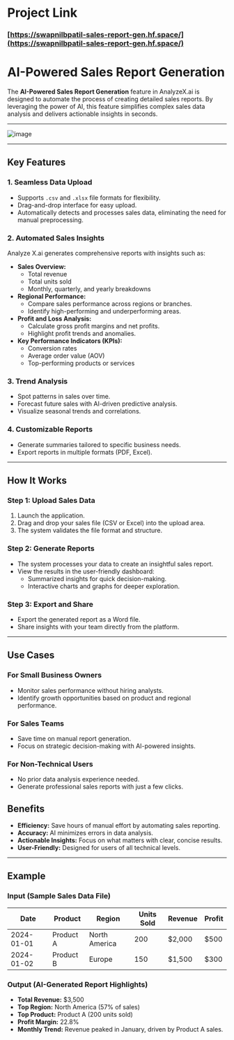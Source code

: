 # Project Link

### [https://swapnilbpatil-sales-report-gen.hf.space/](https://swapnilbpatil-sales-report-gen.hf.space/)



# AI-Powered Sales Report Generation  

The **AI-Powered Sales Report Generation** feature in AnalyzeX.ai is designed to automate the process of creating detailed sales reports. By leveraging the power of AI, this feature simplifies complex sales data analysis and delivers actionable insights in seconds.  

---

![image](https://github.com/user-attachments/assets/75468428-62ec-4b13-82a3-ddf397ee5062)


---

## Key Features  

### 1. Seamless Data Upload  
- Supports `.csv` and `.xlsx` file formats for flexibility.  
- Drag-and-drop interface for easy upload.  
- Automatically detects and processes sales data, eliminating the need for manual preprocessing.  

### 2. Automated Sales Insights  
Analyze X.ai generates comprehensive reports with insights such as:  
- **Sales Overview:**  
  - Total revenue  
  - Total units sold  
  - Monthly, quarterly, and yearly breakdowns  
- **Regional Performance:**  
  - Compare sales performance across regions or branches.  
  - Identify high-performing and underperforming areas.  
- **Profit and Loss Analysis:**  
  - Calculate gross profit margins and net profits.  
  - Highlight profit trends and anomalies.  
- **Key Performance Indicators (KPIs):**  
  - Conversion rates  
  - Average order value (AOV)  
  - Top-performing products or services  

### 3. Trend Analysis  
- Spot patterns in sales over time.  
- Forecast future sales with AI-driven predictive analysis.  
- Visualize seasonal trends and correlations.  

### 4. Customizable Reports   
- Generate summaries tailored to specific business needs.  
- Export reports in multiple formats (PDF, Excel).  


---

## How It Works  

### Step 1: Upload Sales Data  
1. Launch the application.  
2. Drag and drop your sales file (CSV or Excel) into the upload area.  
3. The system validates the file format and structure.  

### Step 2: Generate Reports  
- The system processes your data to create an insightful sales report.  
- View the results in the user-friendly dashboard:  
  - Summarized insights for quick decision-making.  
  - Interactive charts and graphs for deeper exploration.  

### Step 3: Export and Share  
- Export the generated report as a Word file.  
- Share insights with your team directly from the platform.  


---


## Use Cases  

### For Small Business Owners  
- Monitor sales performance without hiring analysts.  
- Identify growth opportunities based on product and regional performance.  

### For Sales Teams  
- Save time on manual report generation.  
- Focus on strategic decision-making with AI-powered insights.  

### For Non-Technical Users  
- No prior data analysis experience needed.  
- Generate professional sales reports with just a few clicks.  

## Benefits  

- **Efficiency:** Save hours of manual effort by automating sales reporting.  
- **Accuracy:** AI minimizes errors in data analysis.  
- **Actionable Insights:** Focus on what matters with clear, concise results.  
- **User-Friendly:** Designed for users of all technical levels.  

---
## Example  

### Input (Sample Sales Data File)  
| Date       | Product     | Region       | Units Sold | Revenue   | Profit |  
|------------|-------------|--------------|------------|-----------|--------|  
| 2024-01-01 | Product A   | North America| 200        | $2,000    | $500   |  
| 2024-01-02 | Product B   | Europe       | 150        | $1,500    | $300   |  

### Output (AI-Generated Report Highlights)  
- **Total Revenue:** $3,500  
- **Top Region:** North America (57% of sales)  
- **Top Product:** Product A (200 units sold)  
- **Profit Margin:** 22.8%  
- **Monthly Trend:** Revenue peaked in January, driven by Product A sales.  


